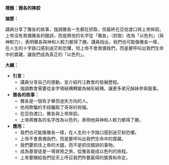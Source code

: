 **標題：雅各的摔跤**

**摘要：**

講員分享了雅各的故事，強調雅各一生都在抓取，但最終在亞伯渡口與上帝摔跤。上帝沒有責備雅各的錯誤，而是將他的名字從「雅各」（抓取）改為「以色列」（與神較力），表明雅各與神和人較力都得了勝。講員指出，我們也可能像雅各一樣，在人生的十字路口感到迷茫和恐懼，但上帝不會責備我們，而是要呼叫出我們生命中的寶藏，讓我們成為真正的「以色列」。

**大綱：**

* **引言：**
    * 講員分享自己的感動，並介紹丹江教會的發展歷程。
    * 強調教會需要從金字塔結構轉變為梯形結構，讓更多弟兄姊妹參與服事。
* **雅各的故事：**
    * 雅各是一個有才華但迷失方向的人。
    * 他用欺騙的手段騙取了哥哥的祝福。
    * 在亞伯渡口，雅各與上帝摔跤。
    * 上帝將雅各的名字改為以色列，表明他與神和人較力都得了勝。
* **應用：**
    * 我們也可能像雅各一樣，在人生的十字路口感到迷茫和恐懼。
    * 上帝不會責備我們，而是要呼叫出我們生命中的寶藏。
    * 我們要抓住上帝的大腿，而不是抓住錯誤的事物。
    * 成為基督徒是一場冒險之旅，從雅各變成以色列的旅程。
    * 上帝要賜給我們從天上呼召我們所要贏得的獎賞和命定。